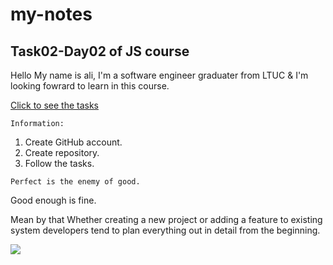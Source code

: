 # my-notes
## Task02-Day02 of JS course

Hello My name is ali, I'm a software engineer graduater from LTUC & I'm looking fowrard to learn in this course.

[Click to see the tasks](https://github.com/LTUC/new-prep-course-std/tree/main/Day02/Task)

`Information:`
1. Create GitHub account.
2. Create repository.
3. Follow the tasks.

`Perfect is the enemy of good.`

Good enough is fine.

Mean by that Whether creating a new project or 
adding a feature to existing system developers tend to plan everything out in detail from the beginning.

![](https://www.google.com/search?q=coding+image&sxsrf=ALiCzsa2-Wf6qPPDU8M7FqEvnomLRX7dbw:1656329172232&tbm=isch&source=iu&ictx=1&vet=1&fir=J7iqjhxh-M5omM%252Cb--ccdoGJe8NdM%252C_%253Bvm7ZS88ceavQkM%252CvLxISuumaP92rM%252C_%253BuyRyD0DZEE2YvM%252Cl7Ji_ImHKLJVeM%252C_%253BAldJqRzF0aCHmM%252Cb--ccdoGJe8NdM%252C_%253BHexNZZAW-ME5XM%252CkCWKwglLTq1cAM%252C_%253BttEC4bUW6djp_M%252CRtVUjXbrLGxJ3M%252C_%253BfwPfHVAw9JIFvM%252CujkyUUbfZROqpM%252C_%253BpayzW-8Zw0w7oM%252CujkyUUbfZROqpM%252C_%253B2HF9kLKgTLRa9M%252C-D4XcsjNEj40vM%252C_%253BStwqHJqDjAF3QM%252Ci_OVc89RF-HHMM%252C_%253BPU3U98XVfLJR3M%252C8_kDh172SLbnPM%252C_%253BRa3lV92I9YWJ9M%252CghuIfrvuSOH4aM%252C_&usg=AI4_-kSSWaBZRTTjx5pdU5neYujwGBHDDw&sa=X&ved=2ahUKEwjpnMT_ws34AhUO_IUKHcmyBJ4Q9QF6BAgIEAE#imgrc=fwPfHVAw9JIFvM)
